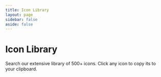 ```yaml
---
title: Icon Library
layout: page
sidebar: false
aside: false
---
```


# Icon Library

Search our extensive library of 500+ icons.
Click any icon to copy its to your clipboard.

<script setup>
import IconSearch from '../.vitepress/theme/IconSearch.vue'
</script>

<IconSearch />
  